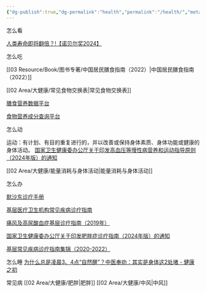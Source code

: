 ```yaml
---
{"dg-publish":true,"dg-permalink":"health","permalink":"/health/","metatags":{"description":"这里是 🏡Davon的数字花园，是个人不断发展的想法的集合，作为半成品的思考，在可探索的空间中，随时间推移不断播种、修剪、塑造","og:site_name":"DavonOs","og:title":"大健康","og:type":"article","og:url":"https://zuji.eu.org/area/health","og:image":null,"og:image:width":"400","og:image:alt":"articlecover","og:locale":"zh_cn"},"created":"2024-12-03T10:16:53.046+08:00","updated":"2025-07-04T17:49:14.997+08:00"}
---
```


怎么看

[人类寿命即将翻倍？!【诺贝尔奖2024】](https://www.bilibili.com/video/BV18cmMYwEtj)

怎么吃

[[03 Resource/Book/图书专著/中国居民膳食指南（2022）\|中国居民膳食指南（2022）]]

[[02 Area/大健康/常见食物交换表\|常见食物交换表]]

[膳食营养数据平台](https://nutrition.zju.edu.cn/#/layout/foodcompositiontable/foodClassify)

[食物营养成分查询平台](https://nlc.chinanutri.cn/fq/)

怎么动

运动：有计划、有目的重复进行的，并以改善或保持身体素质、身体功能或健康的身体活动。
[国家卫生健康委办公厅关于印发高血压等慢性病营养和运动指导原则（2024年版）的通知](https://www.gov.cn/zhengce/zhengceku/202407/content_6960475.htm)

[[02 Area/大健康/能量消耗与身体活动\|能量消耗与身体活动]]

怎么办

[默沙东诊疗手册](https://www.msdmanuals.cn/)

[基层医疗卫生机构常见疾病诊疗指南](https://www.jcyipong.com/medicineDocDetail.action?docID=1157)

[痛风及高尿酸血症基层诊疗指南（2019年）](https://cmab.yiigle.com/uploads/guide_html/%E7%97%9B%E9%A3%8E%E5%8F%8A%E9%AB%98%E5%B0%BF%E9%85%B8%E8%A1%80%E7%97%87%E5%9F%BA%E5%B1%82%E8%AF%8A%E7%96%97%E6%8C%87%E5%8D%97%EF%BC%882019%E5%B9%B4%EF%BC%89.html)

[国家卫生健康委办公厅关于印发肥胖症诊疗指南（2024年版）的通知](https://www.gov.cn/zhengce/zhengceku/202410/content_6981734.htm)

[基层常见疾病诊疗指南集锦（2020-2022）](https://www.medjournals.cn/clinic/getClinicList.do?subjectId=120)

怎么睡
[为什么总是凌晨3、4点“自然醒”？中医奉劝：其实是身体这2处堵 - 健康之初](https://www.jiankangzhichu.com/article/detail/592284.html)

常见病
[[02 Area/大健康/肥胖\|肥胖]]
[[02 Area/大健康/中风\|中风]]

